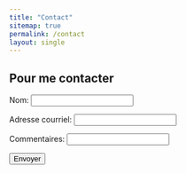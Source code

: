 ```yaml
---
title: "Contact"
sitemap: true
permalink: /contact
layout: single
---
```

## Pour me contacter
<form
  action="https://www.formbackend.com/f/8a91098937d89f7f"
  method="POST"
>
  <label for="name">Nom:</label>
  <input type="text" id="name" name="name" required>

  <label for="email">Adresse courriel:</label>
  <input type="email" id="email" name="email" required>

  <label for="info">Commentaires:</label>
  <input type="info" id="info" name="info" required>  

  <button type="Submit">Envoyer</button>
</form>
